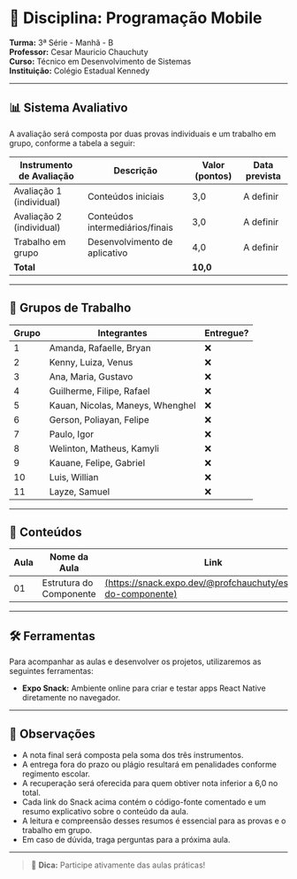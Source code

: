 # 📘 Disciplina: Programação Mobile

**Turma:** 3ª Série - Manhã - B  
**Professor:** Cesar Mauricio Chauchuty  
**Curso:** Técnico em Desenvolvimento de Sistemas  
**Instituição:** Colégio Estadual Kennedy

---

## 📊 Sistema Avaliativo

A avaliação será composta por duas provas individuais e um trabalho em grupo, conforme a tabela a seguir:

| Instrumento de Avaliação     | Descrição                         | Valor (pontos) | Data prevista |
|------------------------------|-----------------------------------|----------------|----------------|
| Avaliação 1 (individual)     | Conteúdos iniciais                | 3,0            | A definir      |
| Avaliação 2 (individual)     | Conteúdos intermediários/finais   | 3,0            | A definir      |
| Trabalho em grupo            | Desenvolvimento de aplicativo     | 4,0            | A definir      |
| **Total**                    |                                   | **10,0**       |                |

---

## 👥 Grupos de Trabalho

| Grupo | Integrantes                            | Entregue?         |
|-------|----------------------------------------|-------------------|
| 1     | Amanda, Rafaelle, Bryan                | ❌                |
| 2     | Kenny, Luiza, Venus                    | ❌                |
| 3     | Ana, Maria, Gustavo                    | ❌                |
| 4     | Guilherme, Filipe, Rafael              | ❌                |
| 5     | Kauan, Nicolas, Maneys, Whenghel       | ❌                |
| 6     | Gerson, Poliayan, Felipe               | ❌                |
| 7     | Paulo, Igor                            | ❌                |
| 8     | Welinton, Matheus, Kamyli              | ❌                |
| 9     | Kauane, Felipe, Gabriel                | ❌                |
| 10    | Luis, Willian                          | ❌                |
| 11    | Layze, Samuel                          | ❌                |


---

## 🧪 Conteúdos

| Aula | Nome da Aula                              | Link                               |
|------|-------------------------------------------|------------------------------------------------|
| 01   | Estrutura do Componente                   | [(https://snack.expo.dev/@profchauchuty/estrutura-do-componente)](https://snack.expo.dev/@profchauchuty/estrutura-do-componente) |

---

## 🛠️ Ferramentas

Para acompanhar as aulas e desenvolver os projetos, utilizaremos as seguintes ferramentas:

- **Expo Snack:** Ambiente online para criar e testar apps React Native diretamente no navegador.

---

## 📌 Observações

- A nota final será composta pela soma dos três instrumentos.
- A entrega fora do prazo ou plágio resultará em penalidades conforme regimento escolar.
- A recuperação será oferecida para quem obtiver nota inferior a 6,0 no total.
- Cada link do Snack acima contém o código-fonte comentado e um resumo explicativo sobre o conteúdo da aula.
- A leitura e compreensão desses resumos é essencial para as provas e o trabalho em grupo.
- Em caso de dúvida, traga perguntas para a próxima aula.

---

> 📱 **Dica:** Participe ativamente das aulas práticas!
